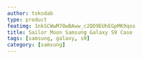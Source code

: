 ```yaml
---
author: tokodab
type: product
featimg: 1nkSCWwM70wBAww_c2QD9EUhEGpMK9qos
title: Sailor Moon Samsung Galaxy S9 Case
tags: [samsung, galaxy, s9]
category: [samsung]
---
```

